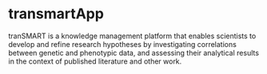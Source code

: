 transmartApp
============

tranSMART is a knowledge management platform that enables scientists to develop and refine research hypotheses by investigating correlations between genetic and phenotypic data, and assessing their analytical results in the context of published literature and other work.